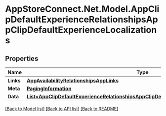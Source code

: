 # AppStoreConnect.Net.Model.AppClipDefaultExperienceRelationshipsAppClipDefaultExperienceLocalizations

## Properties

Name | Type | Description | Notes
------------ | ------------- | ------------- | -------------
**Links** | [**AppAvailabilityRelationshipsAppLinks**](AppAvailabilityRelationshipsAppLinks.md) |  | [optional] 
**Meta** | [**PagingInformation**](PagingInformation.md) |  | [optional] 
**Data** | [**List&lt;AppClipDefaultExperienceRelationshipsAppClipDefaultExperienceLocalizationsDataInner&gt;**](AppClipDefaultExperienceRelationshipsAppClipDefaultExperienceLocalizationsDataInner.md) |  | [optional] 

[[Back to Model list]](../README.md#documentation-for-models) [[Back to API list]](../README.md#documentation-for-api-endpoints) [[Back to README]](../README.md)

